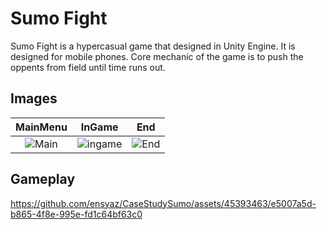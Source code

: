 # Sumo Fight
Sumo Fight is a hypercasual game that designed in Unity Engine. It is designed for mobile phones. Core mechanic of the game is to push the oppents from field until time runs out.

## Images
MainMenu            |  InGame             |  End
:-------------------------:|:-------------------------: |:-------------------------:
![Main](https://github.com/ensyaz/CaseStudySumo/assets/45393463/8ad86418-1bc5-46aa-aca5-882470308c4d)  |  ![ingame](https://github.com/ensyaz/CaseStudySumo/assets/45393463/383c02c9-5605-42e2-979e-005bfb572e27) | ![End](https://github.com/ensyaz/CaseStudySumo/assets/45393463/02a34211-58a6-47eb-b4e4-f5114808a5bd)

## Gameplay


https://github.com/ensyaz/CaseStudySumo/assets/45393463/e5007a5d-b865-4f8e-995e-fd1c64bf63c0

